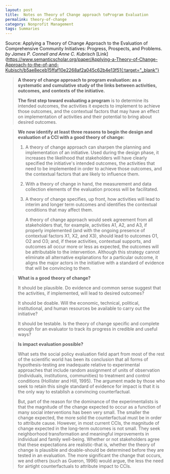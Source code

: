 ```yaml
---
layout: post
title:  Notes on Theory of Change approach toProgram Evaluation 
permalink: theory-of-change
category: Nonprofit Management
tags: Summaries
---
```


Source: Applying a Theory of Change Approach to the Evaluation of Comprehensive Community Initiatives: Progress, Prospects, and Problems. *by James P. Connell and Anne C. Kubrisch* [Link](https://www.semanticscholar.org/paper/Applying-a-Theory-of-Change-Approach-to-the-of-and-Kubisch/b5ae8eceb15ffaf10e2268af2a045c62b4e13f51{:target="_blank"}



> **A theory of change approach to program evaluation: as a systematic and cumulative study of the links between activities, outcomes, and contexts of the initiative.** 
>
> **The first step toward evaluating a program** is to determine its intended outcomes, the activities it expects to implement to achieve those outcomes, and the contextual factors that may have an effect on implementation of activities and their potential to bring about desired outcomes. 



> **We now identify at least three reasons to begin the design and evaluation of a CCI with a good theory of change:**
>
> 1. A theory of change approach can sharpen the planning and implementation of an initiative. Used during the design phase, it increases the likelihood that stakeholders will have clearly specified the initiative's intended outcomes, the activities that need to be implemented in order to achieve those outcomes, and the contextual factors that are likely to influence them. 
>
> 2. With a theory of change in hand, the measurement and data collection elements of the evaluation process will be facilitated.
>
> 3. A theory of change specifies, up front, how activities will lead to interim and longer term outcomes and identifies the contextual conditions that may affect them.
>
>     A theory of change approach would seek agreement from all stakeholders that, for example, activities A1, A2, and A3, if properly implemented (and with the ongoing presence of contextual factors X1, X2, and X3), should lead to outcomes O1, O2 and O3; and, if these activities, contextual supports, and outcomes all occur more or less as expected, the outcomes will be attributable to the intervention. Although this strategy cannot eliminate all alternative explanations for a particular outcome, it aligns the major actors in the initiative with a standard of evidence that will be convincing to them.



> **What is a good theory of change?**
>
> It should be plausible. Do evidence and common sense suggest that the activities, if implemented, will lead to desired outcomes? 
>
> It should be doable. Will the economic, technical, political, institutional, and human resources be available to carry out the initiative? 
>
> It should be testable. Is the theory of change specific and complete enough for an evaluator to track its progress in credible and useful ways? 



> **Is impact evaluation possible?**
>
> What sets the social policy evaluation field apart from most of the rest of the scientific world has been its conclusion that all forms of hypothesis-testing are inadequate relative to experimental approaches that include random assignment of units of observation (individuals, institutions, communities) to treatment and control conditions (Hollister and Hill, 1995). The argument made by those who seek to retain this single standard of evidence for impact is that it is the only way to establish a convincing counterfactual. 
>
> But, part of the reason for the dominance of the experimentalists is that the magnitude of the change expected to occur as a function of many social interventions has been very small. The smaller the change expected, the more solid the counterfactual must be in order to attribute cause. However, in most current CCIs, the magnitude of change expected in the long-term outcomes is not small. They seek neighborhood transformation and meaningful improvements in individual and family well-being. Whether or not stakeholders agree that these expectations are realistic-that is, whether the theory of change is plausible and doable-should be determined before they are tested in an evaluation. The more significant the change that occurs, we and others (such as Gueron, 1996) would argue, the less the need for airtight counterfactuals to attribute impact to CCIs. 